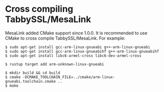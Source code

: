 # Cross compiling TabbySSL/MesaLink

MesaLink added CMake support since 1.0.0. It is recommended to use CMake to cross compile TabbySSL/MesaLink.
For example:

```shell
$ sudo apt-get install gcc-arm-linux-gnueabi g++-arm-linux-gnueabi
$ sudo apt-get install gcc-arm-linux-gnueabihf g++-arm-linux-gnueabihf
$ sudo apt-get install libc6-armel-cross libc6-dev-armel-cross

$ rustup target add arm-unknown-linux-gnueabi

$ mkdir build && cd build
$ cmake -DCMAKE_TOOLCHAIN_FILE=../cmake/arm-linux-gnueabi.toolchain.cmake ..
$ make
```